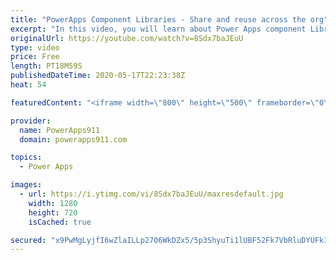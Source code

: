 ```yaml
---
title: "PowerApps Component Libraries - Share and reuse across the org"
excerpt: "In this video, you will learn about Power Apps component Libraries and how you can use them to build and publish components that can be used across the company. This is the consistency solution you have been looking for.  Link to introduction to PowerApps components if you need ithttps://www.youtube.com/watch?v=AqZkUQ78e50"
originalUrl: https://youtube.com/watch?v=8Sdx7baJEuU
type: video
price: Free
length: PT18M59S
publishedDateTime: 2020-05-17T22:23:38Z
heat: 54

featuredContent: "<iframe width=\"800\" height=\"500\" frameborder=\"0\" src=\"https://www.youtube.com/embed/8Sdx7baJEuU\" allow=\"accelerometer; autoplay; encrypted-media; gyroscope; picture-in-picture\" allowfullscreen></iframe>"

provider:
  name: PowerApps911
  domain: powerapps911.com

topics:
  - Power Apps

images:
  - url: https://i.ytimg.com/vi/8Sdx7baJEuU/maxresdefault.jpg
    width: 1280
    height: 720
    isCached: true

secured: "x9PwMgLyjfI6wZlaILLp2706WkDZx5/5p3ShyuTi1lUBF52Fk7VbRluDYUFk1s7tKCyXZFc3ueVDKH7fP0K/x0MpC3nUp5t1qOjNAeVo+hqn2VDUq56TczXhNqwSTIWckfm63kJ+eTXrxBEjrqh34O8P8Ikdhz3Q9j7LN+qkCkg+eTf/mVd+TEvXvSIeETGY3aj3W0oEm+s1mC3aUKQH+hvWjTI/8mblr1vy9mtGnjFeObcNgHXojFhvdJ/VtXMHX5jKMa5LToUcOleGkE1sipmOyS5pqHt2a1TnVe4L8kNB8GjLP43bVVWpZ3jIrfIvrh7LnLHtd9eNj79VbsjagWaxCuRjXKD4UrbgO3ulhCX97ERu0I48476bMAmV+PKYJgSskUO07xfJZ6SRGWm9f+VHSYXOLhFQC/DAi8POOFs=;3tMTyb0/UCYY3dY/rgut1A=="
---
```


